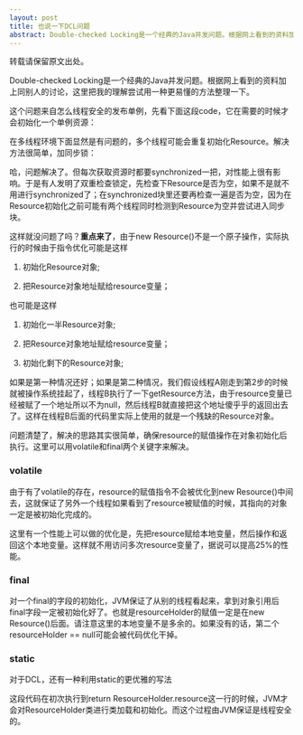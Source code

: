 ```yaml
---
layout: post
title: 也说一下DCL问题
abstract: Double-checked Locking是一个经典的Java并发问题。根据网上看到的资料加上同别人的讨论，这里把我的理解尝试用一种更易懂的方法整理一下。
---
```

<div class="message">
转载请保留原文出处。
</div>

Double-checked Locking是一个经典的Java并发问题。根据网上看到的资料加上同别人的讨论，这里把我的理解尝试用一种更易懂的方法整理一下。

这个问题来自怎么线程安全的发布单例，先看下面这段code，它在需要的时候才会初始化一个单例资源：

在多线程环境下面显然是有问题的，多个线程可能会重复初始化Resource。解决方法很简单，加同步锁：

哈，问题解决了。但每次获取资源时都要synchronized一把，对性能上很有影响。于是有人发明了双重检查锁定，先检查下Resource是否为空，如果不是就不用进行synchronized了；在synchronized块里还要再检查一遍是否为空，因为在Resource初始化之前可能有两个线程同时检测到Resource为空并尝试进入同步块。

这样就没问题了吗？**重点来了**，由于new Resource()不是一个原子操作，实际执行的时候由于指令优化可能是这样

1. 初始化Resource对象;

2. 把Resource对象地址赋给resource变量；

也可能是这样

1. 初始化一半Resource对象;

2. 把Resource对象地址赋给resource变量；

3. 初始化剩下的Resource对象;

如果是第一种情况还好；如果是第二种情况，我们假设线程A刚走到第2步的时候就被操作系统挂起了，线程B执行了一下getResource方法，由于resource变量已经被赋了一个地址所以不为null，然后线程B就直接把这个地址傻乎乎的返回出去了。这样在线程B后面的代码里实际上使用的就是一个残缺的Resource对象。

问题清楚了，解决的思路其实很简单，确保resource的赋值操作在对象初始化后执行。这里可以用volatile和final两个关键字来解决。

### volatile

由于有了volatile的存在，resource的赋值指令不会被优化到new Resource()中间去，这就保证了另外一个线程如果看到了resource被赋值的时候，其指向的对象一定是被初始化完成的。

这里有一个性能上可以做的优化是，先把resource赋给本地变量，然后操作和返回这个本地变量。这样就不用访问多次resource变量了，据说可以提高25%的性能。

### final

对一个final的字段的初始化，JVM保证了从别的线程看起来，拿到对象引用后final字段一定被初始化好了。也就是resourceHolder的赋值一定是在new Resource()后面。请注意这里的本地变量不是多余的。如果没有的话，第二个resourceHolder == null可能会被代码优化干掉。

### static

对于DCL，还有一种利用static的更优雅的写法

这段代码在初次执行到return ResourceHolder.resource这一行的时候，JVM才会对ResourceHolder类进行类加载和初始化。而这个过程由JVM保证是线程安全的。
